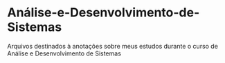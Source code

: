 # Análise-e-Desenvolvimento-de-Sistemas
Arquivos destinados à anotações sobre meus estudos durante o curso de Análise e Desenvolvimento de Sistemas
